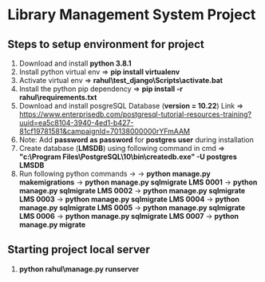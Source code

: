 # Library Management System Project

## Steps to setup environment for project
1. Download and install **python 3.8.1**
2. Install python virtual env => **pip install virtualenv**
3. Activate virtual env => **rahul\test_django\Scripts\activate.bat**
4. Install the python pip dependency => **pip install -r rahul\requirements.txt**
4. Download and install posgreSQL Database (**version = 10.22**) Link => https://www.enterprisedb.com/postgresql-tutorial-resources-training?uuid=ea5c8104-3940-4ed1-b427-81cf19781581&campaignId=70138000000rYFmAAM
5. Note: Add **password as password** for **postgres user** during installation
6. Create database (**LMSDB**) using following command in cmd => **"c:\Program Files\PostgreSQL\10\bin\createdb.exe" -U postgres LMSDB**
7. Run following python commands -> 
    -> **python manage.py makemigrations**
    -> **python manage.py sqlmigrate LMS 0001**
    -> **python manage.py sqlmigrate LMS 0002**
    -> **python manage.py sqlmigrate LMS 0003**
    -> **python manage.py sqlmigrate LMS 0004**
    -> **python manage.py sqlmigrate LMS 0005**
    -> **python manage.py sqlmigrate LMS 0006**
    -> **python manage.py sqlmigrate LMS 0007**
    -> **python manage.py migrate**

## Starting project local server
1. **python rahul\manage.py runserver**
